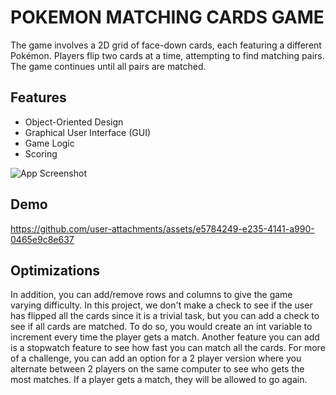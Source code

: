 
# POKEMON MATCHING CARDS GAME

The game involves a 2D grid of face-down cards, each featuring a different Pokémon. Players flip two cards at a time, attempting to find matching pairs. The game continues until all pairs are matched.


## Features

- Object-Oriented Design
- Graphical User Interface (GUI)
- Game Logic
- Scoring




![App Screenshot](https://github.com/user-attachments/assets/9973244d-acb8-49fe-ac3d-f2980eb27c89)


## Demo


https://github.com/user-attachments/assets/e5784249-e235-4141-a990-0465e9c8e637




## Optimizations

In addition, you can add/remove rows and columns to give the game varying difficulty. In this project, we don't make a check to see if the user has flipped all the cards since it is a trivial task, but you can add a check to see if all cards are matched. To do so, you would create an int variable to increment every time the player gets a match. Another feature you can add is a stopwatch feature to see how fast you can match all the cards. For more of a challenge, you can add an option for a 2 player version where you alternate between 2 players on the same computer to see who gets the most matches. If a player gets a match, they will be allowed to go again.